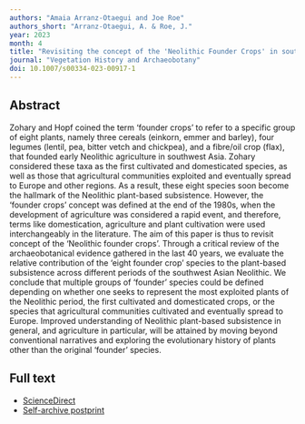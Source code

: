 ```yaml
---
authors: "Amaia Arranz-Otaegui and Joe Roe"
authors_short: "Arranz-Otaegui, A. & Roe, J."
year: 2023
month: 4
title: "Revisiting the concept of the 'Neolithic Founder Crops' in southwest Asia"
journal: "Vegetation History and Archaeobotany"
doi: 10.1007/s00334-023-00917-1
---
```


## Abstract

Zohary and Hopf coined the term ‘founder crops’ to refer to a specific group of eight plants, namely three cereals (einkorn, emmer and barley), four legumes (lentil, pea, bitter vetch and chickpea), and a fibre/oil crop (flax), that founded early Neolithic agriculture in southwest Asia. Zohary considered these taxa as the first cultivated and domesticated species, as well as those that agricultural communities exploited and eventually spread to Europe and other regions. As a result, these eight species soon become the hallmark of the Neolithic plant-based subsistence. However, the ‘founder crops’ concept was defined at the end of the 1980s, when the development of agriculture was considered a rapid event, and therefore, terms like domestication, agriculture and plant cultivation were used interchangeably in the literature. The aim of this paper is thus to revisit concept of the ‘Neolithic founder crops’. Through a critical review of the archaeobotanical evidence gathered in the last 40 years, we evaluate the relative contribution of the ‘eight founder crop’ species to the plant-based subsistence across different periods of the southwest Asian Neolithic. We conclude that multiple groups of ‘founder’ species could be defined depending on whether one seeks to represent the most exploited plants of the Neolithic period, the first cultivated and domesticated crops, or the species that agricultural communities cultivated and eventually spread to Europe. Improved understanding of Neolithic plant-based subsistence in general, and agriculture in particular, will be attained by moving beyond conventional narratives and exploring the evolutionary history of plants other than the original ‘founder’ species.

## Full text

* [ScienceDirect](https://link.springer.com/article/10.1007/s00334-023-00917-1)
* [Self-archive postprint](/pdf/Arranz-Otaegui_and_Roe_2023.pdf)

